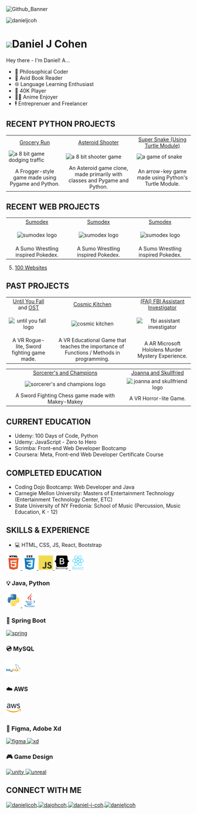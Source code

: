![Github_Banner](https://user-images.githubusercontent.com/37455228/136441942-eb62cf27-79f4-457b-ba2e-35d8c9587947.jpg) 
<!--Site View Counter-->
<p align="left"> <img src="https://komarev.com/ghpvc/?username=danieljcoh&label=Profile%20views&color=0e75b6&style=flat" alt="danieljcoh" /> </p>

<!--GIF-->
# <img src="https://user-images.githubusercontent.com/37455228/215283842-f50853d0-3433-4f17-a44d-cd40ca479b07.gif" width="70">Daniel J Cohen

Hey there - I'm Daniel! A...
* 📙 Philosophical Coder
* 📖 Avid Book Reader
* 🌐 Language Learning Enthusiast
* 🎲 40K Player
* 🐲🏀 Anime Enjoyer
* 🕴️ Entreprenuer and Freelancer

<!--RECENT PYTHON PROJECTS-->
## RECENT PYTHON PROJECTS

<table>
  <tr>
    <td align="center"><a href="https://github.com/danieljcoh/pygame-pymania">Grocery Run</a></td>
    <td align="center"><a href="https://github.com/danieljcoh/asteroid-classes">Asteroid Shooter</a></td>
    <td align="center"><a href="https://github.com/danieljcoh/super_snake_game">Super Snake (Using Turtle Module)</a></td>
  </tr>
  <tr>
    <td><img src="https://media.giphy.com/media/UKiuAIMV7Kopr2RfxP/giphy.gif" width="300" alt="a 8 bit game dodging traffic"/></td>
    <td><img src="https://media.giphy.com/media/v1.Y2lkPTc5MGI3NjExOTNhYTkwMzA4MTUyNmFiMWRlMzMyY2Q5NzkyNTFmMTI3OGJiYjZkNSZjdD1n/PiGHy2tEjscqOr2A1w/giphy.gif" width="300" alt="a 8 bit shooter game"/></td>
    <td><img src="https://media.giphy.com/media/v1.Y2lkPTc5MGI3NjExNDZiNWM2NzhkNDY5MGQ3ODM5Y2Q1ZDU3NTY0ZDdjYjlkYWQ0NTdjYyZjdD1n/mZ7tsvYsCWXHLaiDLc/giphy.gif" width="300" alt="a game of snake" /></td>
  </tr>
  <tr>
    <td align="center">A Frogger-style game made using Pygame and Python.</td>
    <td align="center">An Asteroid game clone, made primarily with classes and Pygame and Python.</td>
    <td align="center">An arrow-key game made using Python's Turtle Module.</td>
  </tr>
</table>
 
<!--RECENT WEB PROJECTS-->
## RECENT WEB PROJECTS
<table>
  <tr>
    <td align="center"><a href="http://3.131.99.116/wrestler/1">Sumodex</a></td>
    <td align="center"><a href="http://3.131.99.116/wrestler/1">Sumodex</a></td>
    <td align="center"><a href="http://3.131.99.116/wrestler/1">Sumodex</a></td>
  </tr>
  <tr>
    <td><p align="center"><img src="https://github.com/danieljcoh/danieljcoh/assets/37455228/2d395b41-6b29-4f93-894c-d3100538d9d1" width="300" alt="sumodex logo"/></p></td>
    <td><p align="center"><img src="https://github.com/danieljcoh/danieljcoh/assets/37455228/2d395b41-6b29-4f93-894c-d3100538d9d1" width="300" alt="sumodex logo"/></p></td>
    <td><p align="center"><img src="https://github.com/danieljcoh/danieljcoh/assets/37455228/2d395b41-6b29-4f93-894c-d3100538d9d1" width="300" alt="sumodex logo"/></p></td>
  </tr>
  <tr>
    <td align="center">A Sumo Wrestling inspired Pokedex.</td>
    <td align="center">A Sumo Wrestling inspired Pokedex.</td>
    <td align="center">A Sumo Wrestling inspired Pokedex.</td>
  </tr>
</table>


<!-- 
![Github_README_2023-01-28_image](https://user-images.githubusercontent.com/37455228/215282926-6affc014-f74e-452d-900a-cf776b2614ac.jpeg)

1. [Sumodex](http://3.131.99.116/wrestler/1)
2. [Birthday GIFt site](https://danieljcoh.github.io/scrimba-birthdayGIFt/)
3. Attack on Titan, AoE Site
4. [Until You Fall VR](https://untilyoufall.schellgames.com) [Music](https://www.youtube.com/playlist?list=PLINVNan6DCzrkN1XMp4iTJpCDVpLmRVOl) -->
5. [100 Websites](https://100-onehundred-websites.netlify.app)

## PAST PROJECTS
<table>
  <tr>
    <td align="center"><a href="https://untilyoufall.schellgames.com/">Until You Fall</a> and <a href="https://www.youtube.com/playlist?list=PLINVNan6DCzrkN1XMp4iTJpCDVpLmRVOl">OST</a></td>
    <td align="center"><a href="https://github.com/danieljcoh/curiouser-and-curiouser/tree/main">Cosmic Kitchen</a></td>
    <td align="center"><a href="https://github.com/danieljcoh/curiouser-and-curiouser/tree/main">(FAI) FBI Assistant Investigator</a></td>
  </tr>
  <tr>
    <td><p align="center"><img src="https://github.com/danieljcoh/danieljcoh/assets/37455228/b4561259-e607-448e-8ef6-1073c7839190" width="300" alt="until you fall logo"/></p></td>
    <td><p align="center"><img src="https://github.com/danieljcoh/danieljcoh/assets/37455228/169e4ee4-cc6e-471b-9762-444557b4b6e3" width="300" alt="cosmic kitchen"/></p></td>
    <td><p align="center"><img src="https://github.com/danieljcoh/danieljcoh/assets/37455228/2931c1b0-1f62-4941-aafc-6bed39cb4d0d" width="300" alt="fbi assistant investigator"/></td>
  </tr>
  <tr>
    <td align="center">A VR Rogue-lite, Sword fighting game made.</td>
    <td align="center">A VR Educational Game that teaches the importance of Functions / Methods in programming.</td>
    <td align="center">A AR Microsoft Hololens Murder Mystery Experience.</td>
  </tr>
</table>

<table>
  <tr>
    <td align="center"><a href="https://github.com/danieljcoh/curiouser-and-curiouser/tree/main">Sorcerer's and Champions</a></td>
    <td align="center"><a href="https://github.com/danieljcoh/curiouser-and-curiouser/tree/main">Joanna and Skullfried</a></td>
  </tr>
  <tr>
    <td align="center"><img src="https://github.com/danieljcoh/danieljcoh/assets/37455228/96876f94-5ca4-4d1d-8f32-941569dbed5d" width="300" alt="sorcerer's and champions logo"/></td>
    <td align="center"><img src="https://github.com/danieljcoh/danieljcoh/assets/37455228/43568d27-d09c-434b-a09a-b001fcb60cc3" width="300" alt="joanna and skullfriend logo"/></td>
  </tr>
  <tr>
    <td align="center">A Sword Fighting Chess game made with Makey-Makey</td>
    <td align="center">A VR Horror-lite Game.</td>
  </tr>
</table>

## CURRENT EDUCATION
* Udemy: 100 Days of Code, Python
* Udemy: JavaScript - Zero to Hero
* Scrimba: Front-end Web Developer Bootcamp
* Coursera: Meta, Front-end Web Developer Certificate Course

## COMPLETED EDUCATION
* Coding Dojo Bootcamp: Web Developer and Java
* Carnegie Mellon University: Masters of Entertainment Technology (Entertainment Technology Center, ETC)
* State University of NY Fredonia: School of Music (Percussion, Music Education, K - 12)

## SKILLS & EXPERIENCE
* 💻 HTML, CSS, JS, React, Bootstrap
<p align="left"> 

<a href="https://www.w3.org/html/" target="_blank" rel="noreferrer"> 
<img src="https://raw.githubusercontent.com/devicons/devicon/master/icons/html5/html5-original-wordmark.svg" alt="html5" width="40" height="40"/> 
</a> 

<a href="https://www.w3schools.com/css/" target="_blank" rel="noreferrer"> 
<img src="https://raw.githubusercontent.com/devicons/devicon/master/icons/css3/css3-original-wordmark.svg" alt="css3" width="40" height="40"/> 
</a> 
  
<a href="https://developer.mozilla.org/en-US/docs/Web/JavaScript" target="_blank" rel="noreferrer"> 
<img src="https://raw.githubusercontent.com/devicons/devicon/master/icons/javascript/javascript-original.svg" alt="javascript" width="40" height="40"/> </a> 

<a href="https://getbootstrap.com" target="_blank" rel="noreferrer"> 
<img src="https://raw.githubusercontent.com/devicons/devicon/master/icons/bootstrap/bootstrap-plain-wordmark.svg" alt="bootstrap" width="40" height="40"/> </a> 
  
<a href="https://reactjs.org/" target="_blank" rel="noreferrer"> 
<img src="https://raw.githubusercontent.com/devicons/devicon/master/icons/react/react-original-wordmark.svg" alt="react" width="40" height="40"/> 
</a> 

</p>

### 💡 Java, Python
<p align="left"> 
<!--Python-->
<a href="https://www.python.org" target="_blank" rel="noreferrer"> 
<img src="https://raw.githubusercontent.com/devicons/devicon/master/icons/python/python-original.svg" alt="python" width="40" height="40"/> 
</a> 
<!--Java-->
<a href="https://www.java.com" target="_blank" rel="noreferrer"> 
<img src="https://raw.githubusercontent.com/devicons/devicon/master/icons/java/java-original.svg" alt="java" width="40" height="40"/> 
</a>

</p>

### 🔮 Spring Boot
<p align="left"> 
<!--Spring-->
<a href="https://spring.io/" target="_blank" rel="noreferrer"> 
<img src="https://www.vectorlogo.zone/logos/springio/springio-icon.svg" alt="spring" width="40" height="40"/> 
</a> 

</p>

### 💿 MySQL
<p align="left"> 
<!--MySQL-->
<a href="https://www.mysql.com/" target="_blank" rel="noreferrer"> 
<img src="https://raw.githubusercontent.com/devicons/devicon/master/icons/mysql/mysql-original-wordmark.svg" alt="mysql" width="40" height="40"/> 
</a> 

</p>

### ☁️ AWS
<p align="left"> 
<!--AWS-->
<a href="https://aws.amazon.com" target="_blank" rel="noreferrer"> 
<img src="https://raw.githubusercontent.com/devicons/devicon/master/icons/amazonwebservices/amazonwebservices-original-wordmark.svg" alt="aws" width="40" height="40"/> 
</a> 
  
</p>

### 🧠 Figma, Adobe Xd
<p align="left"> 
<!--Figma-->
<a href="https://www.figma.com/" target="_blank" rel="noreferrer"> 
<img src="https://www.vectorlogo.zone/logos/figma/figma-icon.svg" alt="figma" width="40" height="40"/> 
</a> 
<!--Adobe XD-->  
<a href="https://www.adobe.com/products/xd.html" target="_blank" rel="noreferrer"> <img src="https://cdn.worldvectorlogo.com/logos/adobe-xd.svg" alt="xd" width="40" height="40"/> 
</a> 

</p>

### 🎮 Game Design
<p align="left"> 
  
<!--Unity-->  
<a href="https://unity.com/" target="_blank" rel="noreferrer"> 
<img src="https://www.vectorlogo.zone/logos/unity3d/unity3d-icon.svg" alt="unity" width="40" height="40"/> 
</a> 
<!--Unreal Engine-->  
<a href="https://unrealengine.com/" target="_blank" rel="noreferrer"> 
<img src="https://raw.githubusercontent.com/kenangundogan/fontisto/036b7eca71aab1bef8e6a0518f7329f13ed62f6b/icons/svg/brand/unreal-engine.svg" alt="unreal" width="40" height="40"/> 
</a> 

</p>

## CONNECT WITH ME
<!--SOCIAL MEDIA-->
<p align="left">
  
<a href="https://codepen.io/danieljcoh" target="blank">
<img align="center" src="https://raw.githubusercontent.com/rahuldkjain/github-profile-readme-generator/master/src/images/icons/Social/codepen.svg" alt="danieljcoh" height="30" width="40" />
</a>
  
<a href="https://twitter.com/dajohcoh" target="blank">
<img align="center" src="https://raw.githubusercontent.com/rahuldkjain/github-profile-readme-generator/master/src/images/icons/Social/twitter.svg" alt="dajohcoh" height="30" width="40" />
</a>
  
<a href="https://linkedin.com/in/daniel-j-coh" target="blank">
<img align="center" src="https://raw.githubusercontent.com/rahuldkjain/github-profile-readme-generator/master/src/images/icons/Social/linked-in-alt.svg" alt="daniel-j-coh" height="30" width="40" />
</a>
  
<a href="https://www.leetcode.com/danieljcoh" target="blank">
<img align="center" src="https://raw.githubusercontent.com/rahuldkjain/github-profile-readme-generator/master/src/images/icons/Social/leet-code.svg" alt="danieljcoh" height="30" width="40" />
</a>
 
</p>

  

  


<!--
**danieljcoh/danieljcoh** is a ✨ _special_ ✨ repository because its `README.md` (this file) appears on your GitHub profile.

Here are some ideas to get you started:

- 🔭 I’m currently working on ...
- 🌱 I’m currently learning ...
- 👯 I’m looking to collaborate on ...
- 🤔 I’m looking for help with ...
- 💬 Ask me about ...
- 📫 How to reach me: ...
- 😄 Pronouns: ...
- ⚡ Fun fact: ...
-->
